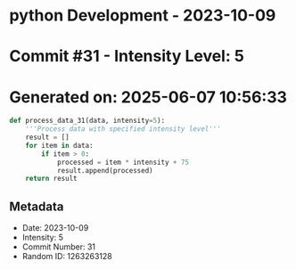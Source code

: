 ﻿# python Development - 2023-10-09
# Commit #31 - Intensity Level: 5
# Generated on: 2025-06-07 10:56:33
```python
def process_data_31(data, intensity=5):
    '''Process data with specified intensity level'''
    result = []
    for item in data:
        if item > 0:
            processed = item * intensity + 75
            result.append(processed)
    return result
```
## Metadata
- Date: 2023-10-09
- Intensity: 5
- Commit Number: 31
- Random ID: 1263263128
